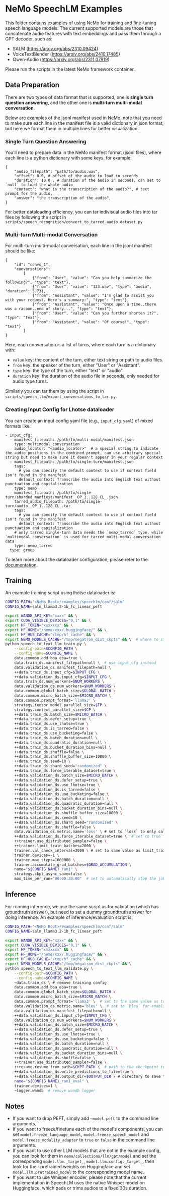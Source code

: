 # NeMo SpeechLM Examples

This folder contains examples of using NeMo for training and fine-tuning speech language models. The current supported models are those that concatenate audio features with text embeddings and pass them through a GPT decoder, such as:
- SALM (https://arxiv.org/abs/2310.09424)
- VoiceTextBlender (https://arxiv.org/abs/2410.17485)
- Qwen-Audio (https://arxiv.org/abs/2311.07919)

Please run the scripts in the latest NeMo framework container.

## Data Preparation

There are two types of data format that is supported, one is **single turn question answering**, and the other one is **multi-turn multi-modal conversation**.

Below are examples of the jsonl manifest used in NeMo, note that you need to make sure each line in the manifest file is a valid dictionary in json format, but here we format them in multiple lines for better visualization.

### Single Turn Question Answering
You'll need to prepare data in the NeMo manifest format (jsonl files), where each line is a python dictionary with some keys, for example:
```
{
    "audio_filepath": "path/to/audio.wav",
    "offset": 0.0, # offset of the audio to load in seconds
    "duration": 10.0 , # duration of the audio in seconds, can set to `null` to load the whole audio
    "context": "what is the transcription of the audio?", # text prompt for the audio, 
    "answer": "the transcription of the audio", 
}
```

For better dataloading efficiency, you can tar indivisual audio files into tar files by following the script in `scripts/speech_recognition/convert_to_tarred_audio_dataset.py`

### Multi-turn Multi-modal Conversation

For multi-turn multi-modal conversation, each line in the jsonl manifest should be like:
```
{
    "id": "convo_1", 
    "conversations": 
        [
            {"from": "User", "value": "Can you help summarize the following?", "type": "text"}, 
            {"from": "User", "value": "123.wav", "type": "audio", "duration": 5.73}, 
            {"from": "Assistant", "value": "I'm glad to assist you with your request. Here's a summary:", "type": "text"}, 
            {"from": "Assistant", "value": "Once upon a time..there was a racoon..end of story...", "type": "text"}, 
            {"from": "User", "value": "Can you further shorten it?", "type": "text"}, 
            {"from": "Assistant", "value": "Of course!", "type": "text"}
        ]
}
```
Here, each conversation is a list of turns, where each turn is a dictionary with:
- `value` key: the content of the turn, either text string or path to audio files.
- `from` key: the speaker of the turn, either "User" or "Assistant".
- `type` key: the type of the turn, either "text" or "audio".
- `duration` key: the duration of the audio file in seconds, only needed for audio type turns.

Similarly you can tar them by using the script in `scripts/speech_llm/export_conversations_to_tar.py`.


### Creating Input Config for Lhotse dataloader
You can create an input config yaml file (e.g., `input_cfg.yaml`) of mixed formats like:
```
- input_cfg:
  - manifest_filepath: /path/to/multi-modal/manifest.json
    type: multimodal_conversation
    audio_locator: "<audio_locator>"  # a special string to indicate the audio positions in the combined prompt, can use arbitrary special string but need to make sure it doesn't appear in your regular context
  - manifest_filepath: /path/to/single-turn/manifest.json
    tags:
      # you can specify the default context to use if context field isn't found in the manifest
      default_context: Transcribe the audio into English text without punctuation and capitalization
    type: nemo
  - manifest_filepath: /path/to/single-turn/sharded_manfiest/manifest__OP_1..128_CL_.json
    tarred_audio_filepath: /path/to/single-turn/audio__OP_1..128_CL_.tar
    tags:
      # you can specify the default context to use if context field isn't found in the manifest
      default_context: Transcribe the audio into English text without punctuation and capitalization
    # only tarred single-turn data needs the `nemo_tarred` type, while `multimodal_conversation` is used for tarred multi-modal conversation data
    type: nemo_tarred
  type: group
```

To learn more about the dataloader configuration, please refer to the [documentation](https://docs.nvidia.com/nemo-framework/user-guide/latest/nemotoolkit/asr/datasets.html#enabling-lhotse-via-configuration). 



## Training

An example training script using lhotse dataloader is:
```bash
CONFIG_PATH="<NeMo Root>/examples/speechlm/conf/salm"
CONFIG_NAME=salm_llama3.2-1b_fc_linear_peft

export WANDB_API_KEY="xxxx" && \
export CUDA_VISIBLE_DEVICES="0,1" && \
export HF_TOKEN="xxxxxxx" && \
export HF_HOME="/home/xxx/.huggingface/" && \
export HF_HUB_CACHE="/tmp/hf_cache" && \
export NEMO_MODELS_CACHE="/tmp/megatron_dist_ckpts" && \  # where to store the base LLM's distributed checkpoints
python speech_to_text_llm_train.py \
    --config-path=$CONFIG_PATH \
    --config-name=$CONFIG_NAME \
    data.common.add_boa_eoa=true \
    data.train_ds.manifest_filepath=null \  # use input_cfg instead
    data.validation_ds.manifest_filepath=null \
    ++data.train_ds.input_cfg=$INPUT_CFG \
    ++data.validation_ds.input_cfg=$INPUT_CFG \
    data.train_ds.num_workers=$NUM_WORKERS \
    data.validation_ds.num_workers=$NUM_WORKERS \
    data.common.global_batch_size=$GLOBAL_BATCH \
    data.common.micro_batch_size=$MICRO_BATCH \
    data.common.prompt_format='llama3' \
    strategy.tensor_model_parallel_size=$TP \
    strategy.context_parallel_size=$CP \
    ++data.train_ds.batch_size=$MICRO_BATCH \
    ++data.train_ds.defer_setup=true \
    ++data.train_ds.use_lhotse=true \
    ++data.train_ds.is_tarred=false \
    ++data.train_ds.use_bucketing=false \
    ++data.train_ds.batch_duration=null \
    ++data.train_ds.quadratic_duration=null \
    ++data.train_ds.bucket_duration_bins=null \
    ++data.train_ds.shuffle=false \
    ++data.train_ds.shuffle_buffer_size=10000 \
    ++data.train_ds.seed=10 \
    ++data.train_ds.shard_seed="randomized" \
    ++data.train_ds.force_iterable_dataset=true \
    ++data.validation_ds.batch_size=$MICRO_BATCH \
    ++data.validation_ds.defer_setup=true \
    ++data.validation_ds.use_lhotse=true \
    ++data.validation_ds.is_tarred=false \
    ++data.validation_ds.use_bucketing=false \
    ++data.validation_ds.batch_duration=null \
    ++data.validation_ds.quadratic_duration=null \
    ++data.validation_ds.bucket_duration_bins=null \
    ++data.validation_ds.shuffle_buffer_size=10000 \
    ++data.validation_ds.seed=10 \
    ++data.validation_ds.shard_seed="randomized" \
    ++data.validation_ds.shuffle=false \
    data.validation_ds.metric.name='loss' \ # set to `loss` to only calculate validation loss w/o LLM decoding for faster validation
    ++data.validation_ds.force_iterable_dataset=true \  # set to true for mixing tarred and non-tarred data
    ++trainer.use_distributed_sampler=false \
    ++trainer.limit_train_batches=2000 \
    trainer.val_check_interval=2000 \ # set to same value as limit_train_batches
    trainer.devices=-1 \
    trainer.max_steps=1000000 \
    trainer.accumulate_grad_batches=$GRAD_ACCUMULATION \
    name="${CONFIG_NAME}_run1" \
    strategy.ckpt_async_save=false \
    max_time_per_run="00:00:30:00"  # set to automatically stop the job after 30 minutes
```

## Inference

For running inference, we use the same script as for validation (which has groundtruth answer), but need to set a dummy groundtruth answer for doing inference. An example of inference/evaluation script is:
```bash
CONFIG_PATH="<NeMo Root>/examples/speechlm/conf/salm"
CONFIG_NAME=salm_llama3.2-1b_fc_linear_peft

export WANDB_API_KEY="xxxx" && \
export CUDA_VISIBLE_DEVICES="0,1" && \
export HF_TOKEN="xxxxxxx" && \
export HF_HOME="/home/xxx/.huggingface/" && \
export HF_HUB_CACHE="/tmp/hf_cache" && \
export NEMO_MODELS_CACHE="/tmp/megatron_dist_ckpts" && \
python speech_to_text_llm_validate.py \
    --config-path=$CONFIG_PATH \
    --config-name=$CONFIG_NAME \
    ~data.train_ds \ # remove training config
    data.common.add_boa_eoa=true \
    data.common.global_batch_size=$GLOBAL_BATCH \
    data.common.micro_batch_size=$MICRO_BATCH \
    data.common.prompt_format='llama3' \  # set to the same value as training
    data.validation_ds.metric.name='bleu' \  # set to `bleu` for enabling LLM decoding into text for evaluation
    data.validation_ds.manifest_filepath=null \
    ++data.validation_ds.input_cfg=$INPUT_CFG \
    data.validation_ds.num_workers=$NUM_WORKERS \
    ++data.validation_ds.batch_size=$MICRO_BATCH \
    ++data.validation_ds.defer_setup=true \
    ++data.validation_ds.use_lhotse=true \
    ++data.validation_ds.use_bucketing=false \
    ++data.validation_ds.batch_duration=null \
    ++data.validation_ds.quadratic_duration=null \
    ++data.validation_ds.bucket_duration_bins=null \
    ++data.validation_ds.shuffle=false \
    ++trainer.use_distributed_sampler=false \
    ++resume.resume_from_path=$CKPT_PATH \  # path to the checkpoint to load
    ++data.validation_ds.write_predictions_to_file=true \
    ++data.validation_ds.output_dir=$OUTPUT_DIR \ # directory to save the predictions
    name="${CONFIG_NAME}_run1_eval" \  
    trainer.devices=1 \
    ~logger.wandb  # remove wandb logger
```

## Notes
- If you want to drop PEFT, simply add `~model.peft` to the command line arguments.
- If you want to freeze/finetune each of the model's components, you can set `model.freeze_language_model`, `model.freeze_speech_model` and `model.freeze_modality_adapter` to `true` or `false` in the command line arguments.
- If you want to use other LLM models that are not in the example config, you can look for them in `nemo/collections/llm/gpt/model` and set the correspondng `model.llm._target_`, `model.llm.config._target_`, then look for their pretrained weights on Huggingface and set `model.llm.pretrained_model` to the corresponding model name.
- If you want to use Whisper encoder, please note that the current implementation in SpeechLM uses the native Whisper model on Huggingface, which pads or trims audios to a fixed 30s duration.

